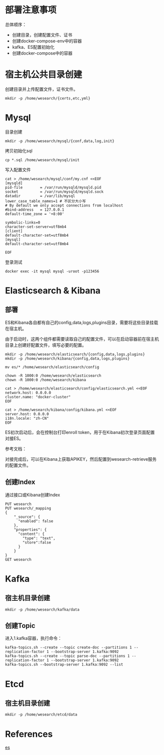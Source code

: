 # 部署注意事项
总体顺序：
* 创建目录，创建配置文件、证书
* 创建docker-compose-env中的容器
* kafka、ES配置初始化
* 创建docker-compose中的容器

# 宿主机公共目录创建
创建目录并上传配置文件，证书文件。
```shell
mkdir -p /home/wesearch/{certs,etc,yml}
```
# Mysql
目录创建
```shell
mkdir -p /home/wesearch/mysql/{conf,data,log,init}
```

拷贝初始化sql
```shell
cp *.sql /home/wesearch/mysql/init
```

写入配置文件
```shell
cat > /home/wesearch/mysql/conf/my.cnf <<EOF
[mysqld]
pid-file        = /var/run/mysqld/mysqld.pid
socket          = /var/run/mysqld/mysqld.sock
datadir         = /var/lib/mysql
lower_case_table_names=1 # 不区分大小写
# By default we only accept connections from localhost
#bind-address   = 127.0.0.1
default-time_zone = '+8:00'

symbolic-links=0
character-set-server=utf8mb4
[client]
default-character-set=utf8mb4
[mysql]
default-character-set=utf8mb4

EOF
```
登录测试
```shell
docker exec -it mysql mysql -uroot -p123456
```
# Elasticsearch & Kibana
## 部署
ES和Kibana各自都有自己的config,data,logs,plugins目录，需要将这些目录挂载在宿主机。

由于启动时，这两个组件都需要读取自己的配置文件，可以在启动容器前在宿主机目录上创建好配置文件，填写必要的配置。
```shell
mkdir -p /home/wesearch/elasticsearch/{config,data,logs,plugins}
mkdir -p /home/wesearch/kibana/{config,data,logs,plugins}

mv es/* /home/wesearch/elasticsearch/config

chown -R 1000:0 /home/wesearch/elasticsearch
chown -R 1000:0 /home/wesearch/kibana

cat > /home/wesearch/elasticsearch/config/elasticsearch.yml <<EOF
network.host: 0.0.0.0
cluster.name: "docker-cluster"
EOF

cat > /home/wesearch/kibana/config/kibana.yml <<EOF
server.host: 0.0.0.0
i18n.locale: "zh-CN"
EOF

```

ES初次启动后，会在控制台打印enroll token，用于在Kibana初次登录页面配置对接ES。 

参考文档：


对接完成后，可以在Kibana上获取APIKEY，然后配置到wesearch-retrieve服务的配置文件。
## 创建Index
通过接口或Kibana创建Index
```shell
PUT wesearch
PUT wesearch/_mapping
{
    "_source": {
      "enabled": false
    },
    "properties": {
      "content": {
        "type": "text",
        "store":false
      }
    }
}
GET wesearch
```
# Kafka
## 宿主机目录创建
```shell
mkdir -p /home/wesearch/kafka/data
```
## 创建Topic
进入1.kafka容器，执行命令：
```shell
kafka-topics.sh --create --topic create-doc --partitions 1 --replication-factor 1 --bootstrap-server 1.kafka:9092
kafka-topics.sh --create --topic parse-doc --partitions 1 --replication-factor 1 --bootstrap-server 1.kafka:9092
kafka-topics.sh --bootstrap-server 1.kafka:9092 --list
```

# Etcd
## 宿主机目录创建
```shell
mkdir -p /home/wesearch/etcd/data
```

# References
[es](https://www.elastic.co/guide/en/elasticsearch/reference/current/docker.html#docker-config-bind-mount)